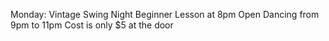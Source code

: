 Monday: Vintage Swing Night
Beginner Lesson at 8pm
Open Dancing from 9pm to 11pm
Cost is only $5 at the door